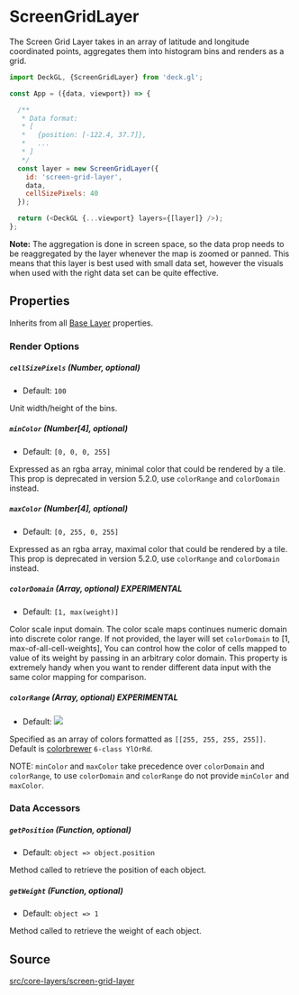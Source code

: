 <!-- INJECT:"ScreenGridLayerDemo" -->

# ScreenGridLayer

The Screen Grid Layer takes in an array of latitude and longitude
coordinated points, aggregates them into histogram bins and
renders as a grid.

```js
import DeckGL, {ScreenGridLayer} from 'deck.gl';

const App = ({data, viewport}) => {

  /**
   * Data format:
   * [
   *   {position: [-122.4, 37.7]},
   *   ...
   * ]
   */
  const layer = new ScreenGridLayer({
    id: 'screen-grid-layer',
    data,
    cellSizePixels: 40
  });

  return (<DeckGL {...viewport} layers={[layer]} />);
};
```

**Note:** The aggregation is done in screen space, so the data prop
needs to be reaggregated by the layer whenever the map is zoomed or panned.
This means that this layer is best used with small data set, however the
visuals when used with the right data set can be quite effective.

## Properties

Inherits from all [Base Layer](/docs/api-reference/layer.md) properties.

### Render Options

##### `cellSizePixels` (Number, optional)

- Default: `100`

Unit width/height of the bins.

##### `minColor` (Number[4], optional)

- Default: `[0, 0, 0, 255]`

Expressed as an rgba array, minimal color that could be rendered by a tile. This prop is deprecated in version 5.2.0, use `colorRange` and `colorDomain` instead.

##### `maxColor` (Number[4], optional)

- Default: `[0, 255, 0, 255]`

Expressed as an rgba array, maximal color that could be rendered by a tile.  This prop is deprecated in version 5.2.0, use `colorRange` and `colorDomain` instead.

##### `colorDomain` (Array, optional) **EXPERIMENTAL**

- Default: `[1, max(weight)]`

Color scale input domain. The color scale maps continues numeric domain into
discrete color range. If not provided, the layer will set `colorDomain` to [1, max-of-all-cell-weights], You can control how the color of cells mapped
to value of its weight by passing in an arbitrary color domain. This property is extremely handy when you want to render different data input with the same color mapping for comparison.

##### `colorRange` (Array, optional) **EXPERIMENTAL**

- Default: <img src="/website/src/static/images/colorbrewer_YlOrRd_6.png"/></a>

Specified as an array of colors formatted as `[[255, 255, 255, 255]]`. Default is
[colorbrewer](http://colorbrewer2.org/#type=sequential&scheme=YlOrRd&n=6) `6-class YlOrRd`.

NOTE: `minColor` and `maxColor` take precedence over `colorDomain` and `colorRange`, to use `colorDomain` and `colorRange` do not provide `minColor` and `maxColor`.


### Data Accessors

##### `getPosition` (Function, optional)

- Default: `object => object.position`

Method called to retrieve the position of each object.

##### `getWeight` (Function, optional)

- Default: `object => 1`

Method called to retrieve the weight of each object.

## Source

[src/core-layers/screen-grid-layer](https://github.com/uber/deck.gl/tree/5.1-release/src/core-layers/screen-grid-layer)
